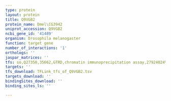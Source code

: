 ```yaml
---
type: protein
layout: protein
title: Q9VGB2
protein_name: Dmel\CG3942
uniprot_accession: Q9VGB2
ncbi_gene_id: '41489'
organism: Drosophila melanogaster
function: target gene
number_of_interactions: '1'
orthologs: ''
jaspar_matrices: ''
tfs: so,Q27350,35662,GTRD,chromatin immunoprecipitation assay,27924024%5Buid%5D,No
targets: ''
tfs_download: TFLink_tfs_of_Q9VGB2.tsv
targets_download: ''
bindingSites_download: ''
binding_sites_ls: ''

---
```

